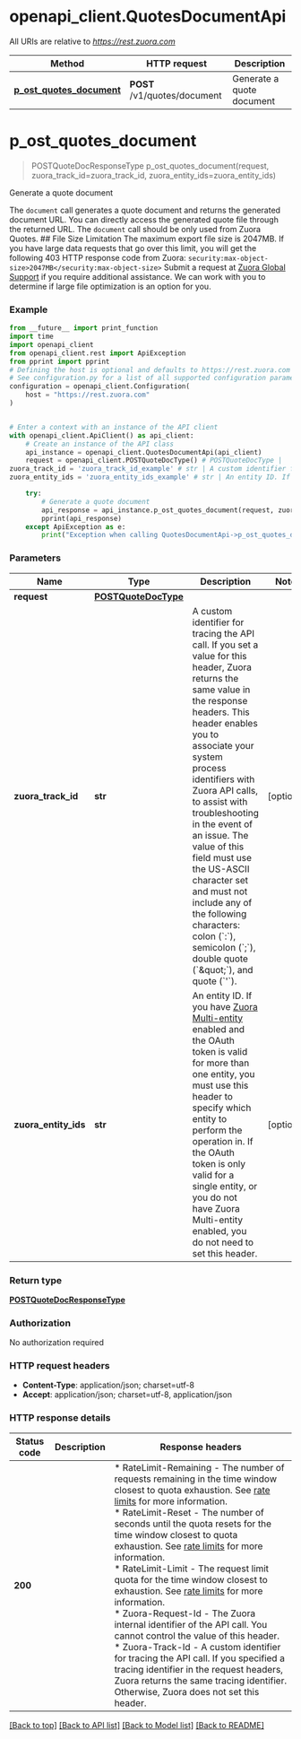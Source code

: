 # openapi_client.QuotesDocumentApi

All URIs are relative to *https://rest.zuora.com*

Method | HTTP request | Description
------------- | ------------- | -------------
[**p_ost_quotes_document**](QuotesDocumentApi.md#p_ost_quotes_document) | **POST** /v1/quotes/document | Generate a quote document


# **p_ost_quotes_document**
> POSTQuoteDocResponseType p_ost_quotes_document(request, zuora_track_id=zuora_track_id, zuora_entity_ids=zuora_entity_ids)

Generate a quote document

The `document` call generates a quote document and returns the generated document URL. You can directly access the generated quote file through the returned URL.  The `document` call should be only used from Zuora Quotes.   ## File Size Limitation  The maximum export file size is 2047MB. If you have large data requests that go over this limit, you will get the following 403 HTTP response code from Zuora: `security:max-object-size>2047MB</security:max-object-size>`  Submit a request at [Zuora Global Support](http://support.zuora.com/) if you require additional assistance.  We can work with you to determine if large file optimization is an option for you. 

### Example

```python
from __future__ import print_function
import time
import openapi_client
from openapi_client.rest import ApiException
from pprint import pprint
# Defining the host is optional and defaults to https://rest.zuora.com
# See configuration.py for a list of all supported configuration parameters.
configuration = openapi_client.Configuration(
    host = "https://rest.zuora.com"
)


# Enter a context with an instance of the API client
with openapi_client.ApiClient() as api_client:
    # Create an instance of the API class
    api_instance = openapi_client.QuotesDocumentApi(api_client)
    request = openapi_client.POSTQuoteDocType() # POSTQuoteDocType | 
zuora_track_id = 'zuora_track_id_example' # str | A custom identifier for tracing the API call. If you set a value for this header, Zuora returns the same value in the response headers. This header enables you to associate your system process identifiers with Zuora API calls, to assist with troubleshooting in the event of an issue.  The value of this field must use the US-ASCII character set and must not include any of the following characters: colon (`:`), semicolon (`;`), double quote (`\"`), and quote (`'`).  (optional)
zuora_entity_ids = 'zuora_entity_ids_example' # str | An entity ID. If you have [Zuora Multi-entity](https://knowledgecenter.zuora.com/BB_Introducing_Z_Business/Multi-entity) enabled and the OAuth token is valid for more than one entity, you must use this header to specify which entity to perform the operation in. If the OAuth token is only valid for a single entity, or you do not have Zuora Multi-entity enabled, you do not need to set this header.  (optional)

    try:
        # Generate a quote document
        api_response = api_instance.p_ost_quotes_document(request, zuora_track_id=zuora_track_id, zuora_entity_ids=zuora_entity_ids)
        pprint(api_response)
    except ApiException as e:
        print("Exception when calling QuotesDocumentApi->p_ost_quotes_document: %s\n" % e)
```

### Parameters

Name | Type | Description  | Notes
------------- | ------------- | ------------- | -------------
 **request** | [**POSTQuoteDocType**](POSTQuoteDocType.md)|  | 
 **zuora_track_id** | **str**| A custom identifier for tracing the API call. If you set a value for this header, Zuora returns the same value in the response headers. This header enables you to associate your system process identifiers with Zuora API calls, to assist with troubleshooting in the event of an issue.  The value of this field must use the US-ASCII character set and must not include any of the following characters: colon (&#x60;:&#x60;), semicolon (&#x60;;&#x60;), double quote (&#x60;\&quot;&#x60;), and quote (&#x60;&#39;&#x60;).  | [optional] 
 **zuora_entity_ids** | **str**| An entity ID. If you have [Zuora Multi-entity](https://knowledgecenter.zuora.com/BB_Introducing_Z_Business/Multi-entity) enabled and the OAuth token is valid for more than one entity, you must use this header to specify which entity to perform the operation in. If the OAuth token is only valid for a single entity, or you do not have Zuora Multi-entity enabled, you do not need to set this header.  | [optional] 

### Return type

[**POSTQuoteDocResponseType**](POSTQuoteDocResponseType.md)

### Authorization

No authorization required

### HTTP request headers

 - **Content-Type**: application/json; charset=utf-8
 - **Accept**: application/json; charset=utf-8, application/json

### HTTP response details
| Status code | Description | Response headers |
|-------------|-------------|------------------|
**200** |  |  * RateLimit-Remaining - The number of requests remaining in the time window closest to quota exhaustion. See [rate limits](https://knowledgecenter.zuora.com/BB_Introducing_Z_Business/Policies/Concurrent_Request_Limits#Rate_limits) for more information.  <br>  * RateLimit-Reset - The number of seconds until the quota resets for the time window closest to quota exhaustion. See [rate limits](https://knowledgecenter.zuora.com/BB_Introducing_Z_Business/Policies/Concurrent_Request_Limits#Rate_limits) for more information.  <br>  * RateLimit-Limit - The request limit quota for the time window closest to exhaustion. See [rate limits](https://knowledgecenter.zuora.com/BB_Introducing_Z_Business/Policies/Concurrent_Request_Limits#Rate_limits) for more information.  <br>  * Zuora-Request-Id - The Zuora internal identifier of the API call. You cannot control the value of this header.  <br>  * Zuora-Track-Id - A custom identifier for tracing the API call. If you specified a tracing identifier in the request headers, Zuora returns the same tracing identifier. Otherwise, Zuora does not set this header.  <br>  |

[[Back to top]](#) [[Back to API list]](../README.md#documentation-for-api-endpoints) [[Back to Model list]](../README.md#documentation-for-models) [[Back to README]](../README.md)

